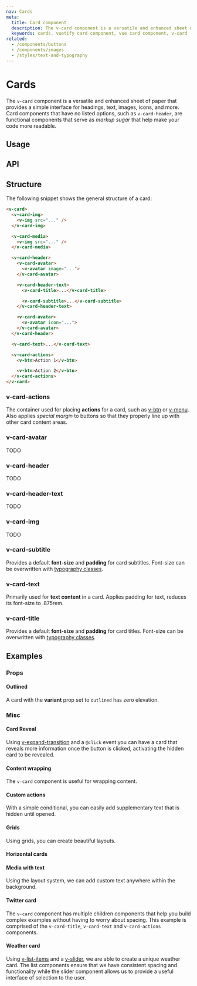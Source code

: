 ```yaml
---
nav: Cards
meta:
  title: Card component
  description: The v-card component is a versatile and enhanced sheet of paper that provides a simple interface for headings, text, images, and actions.
  keywords: cards, vuetify card component, vue card component, v-card
related:
  - /components/buttons
  - /components/images
  - /styles/text-and-typography
---
```


# Cards

 The `v-card` component is a versatile and enhanced sheet of paper that provides a simple interface for headings, text, images, icons, and more. Card components that have no listed options, such as `v-card-header`, are functional components that serve as _markup sugar_ that help make your code more readable. <inline slug="scrimba-cards" />

<entry />

## Usage

<usage name="v-card" />

## API

<api-inline />

## Structure

The following snippet shows the general structure of a card:

```html
<v-card>
  <v-card-img>
    <v-img src="..." />
  </v-card-img>

  <v-card-media>
    <v-img src="..." />
  </v-card-media>

  <v-card-header>
    <v-card-avatar>
      <v-avatar image="...">
    </v-card-avatar>

    <v-card-header-text>
      <v-card-title>...</v-card-title>

      <v-card-subtitle>...</v-card-subtitle>
    </v-card-header-text>

    <v-card-avatar>
      <v-avatar icon="...">
    </v-card-avatar>
  </v-card-header>

  <v-card-text>...</v-card-text>

  <v-card-actions>
    <v-btn>Action 1</v-btn>

    <v-btn>Action 2</v-btn>
  </v-card-actions>
</v-card>
```

### v-card-actions

The container used for placing **actions** for a card, such as [v-btn](/components/buttons) or [v-menu](/components/menus). Also applies *special margin* to buttons so that they properly line up with other card content areas.

### v-card-avatar

TODO

### v-card-header

TODO

### v-card-header-text

TODO

### v-card-img

TODO

### v-card-subtitle

Provides a default **font-size** and **padding** for card subtitles. Font-size can be overwritten with [typography classes](/styles/text-and-typography).

### v-card-text

Primarily used for **text content** in a card. Applies padding for text, reduces its font-size to .875rem.

### v-card-title

Provides a default **font-size** and **padding** for card titles. Font-size can be overwritten with [typography classes](/styles/text-and-typography).

<promoted slug="vuetify-zero-theme-pro" />

## Examples

### Props

<!-- #### Loading

Cards can be set to a loading state when processing a user action. This disables further actions and provides visual feedback with an indeterminate [v-progress-linear](/components/progress-linear).

<example file="v-card/prop-loading" /> -->

#### Outlined

A card with the **variant** prop set to `outlined` has zero elevation.

<example file="v-card/prop-outlined" />

### Misc

#### Card Reveal

Using [v-expand-transition](https://vuetifyjs.com/en/api/v-expand-transition/) and a `@click` event you can have a card that reveals more information once the button is clicked, activating the hidden card to be revealed.

<example file="v-card/misc-card-reveal" />

#### Content wrapping

The `v-card` component is useful for wrapping content.

<example file="v-card/misc-content-wrapping" />

#### Custom actions

With a simple conditional, you can easily add supplementary text that is hidden until opened.

<example file="v-card/misc-custom-actions" />

#### Grids

Using grids, you can create beautiful layouts.

<example file="v-card/misc-grids" />

#### Horizontal cards

<!-- TODO: better description -->

<example file="v-card/misc-horizontal-cards" />

<!-- #### Information card

Cards are entry points to more detailed information. To keep things concise, ensure to limit the number of actions the user can take.

<example file="v-card/misc-information-card" /> -->

#### Media with text

Using the layout system, we can add custom text anywhere within the background.

<example file="v-card/misc-media-with-text" />

#### Twitter card

The `v-card` component has multiple children components that help you build complex examples without having to worry about spacing. This example is comprised of the `v-card-title`, `v-card-text` and `v-card-actions` components.

<example file="v-card/misc-twitter-card" />

#### Weather card

Using [v-list-items](/components/lists) and a [v-slider](/components/sliders), we are able to create a unique weather card. The list components ensure that we have consistent spacing and functionality while the slider component allows us to provide a useful interface of selection to the user.

<example file="v-card/misc-weather-card" />

<backmatter />
